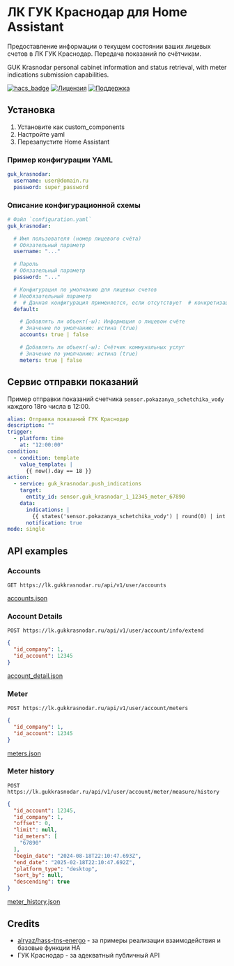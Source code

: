 # ЛК ГУК Краснодар для Home Assistant

Предоставление информации о текущем состоянии ваших лицевых счетов в ЛК ГУК Краснодар.
Передача показаний по счётчикам.

GUK Krasnodar personal cabinet information and status retrieval, with meter indications submission capabilities.

[![hacs_badge](https://img.shields.io/badge/HACS-Default-green.svg)](https://github.com/custom-components/hacs) [![Лицензия](https://img.shields.io/badge/%D0%9B%D0%B8%D1%86%D0%B5%D0%BD%D0%B7%D0%B8%D1%8F-MIT-yellow.svg)](https://opensource.org/licenses/MIT) [![Поддержка](https://img.shields.io/badge/%D0%9F%D0%BE%D0%B4%D0%B4%D0%B5%D1%80%D0%B6%D0%B8%D0%B2%D0%B0%D0%B5%D1%82%D1%81%D1%8F%3F-%D0%B4%D0%B0-green.svg)](https://github.com/kirill-k2/hass-guk-krasnodar/graphs/commit-activity)

## Установка

1. Установите как custom_components
1. Настройте yaml
1. Перезапустите Home Assistant

### Пример конфигурации YAML

```yaml
guk_krasnodar:
  username: user@domain.ru
  password: super_password
```

### Описание конфигурационной схемы

```yaml
# Файл `configuration.yaml`
guk_krasnodar:

  # Имя пользователя (номер лицевого счёта)
  # Обязательный параметр
  username: "..."

  # Пароль
  # Обязательный параметр
  password: "..."

  # Конфигурация по умолчанию для лицевых счетов
  # Необязательный параметр
  #  # Данная конфигурация применяется, если отсутствует  # конкретизация, указанная в разделе `accounts`.
  default:

    # Добавлять ли объект(-ы): Информация о лицевом счёте
    # Значение по умолчанию: истина (true)
    accounts: true | false

    # Добавлять ли объект(-ы): Счётчик коммунальных услуг
    # Значение по умолчанию: истина (true)
    meters: true | false
```

## Сервис отправки показаний

Пример отправки показаний счетчика `sensor.pokazanya_schetchika_vody` каждого 18го числа в 12:00.

```yaml
alias: Отправка показаний ГУК Краснодар
description: ""
trigger:
  - platform: time
    at: "12:00:00"
condition:
  - condition: template
    value_template: |
      {{ now().day == 18 }}
action:
  - service: guk_krasnodar.push_indications
    target:
      entity_id: sensor.guk_krasnodar_1_12345_meter_67890
    data:
      indications: |
        {{ states('sensor.pokazanya_schetchika_vody') | round(0) | int }}
      notification: true
mode: single
```

## API examples

### Accounts

`GET https://lk.gukkrasnodar.ru/api/v1/user/accounts`

[accounts.json](tests/fixtures/accounts.json)

### Account Details

`POST https://lk.gukkrasnodar.ru/api/v1/user/account/info/extend`

```json
{
  "id_company": 1,
  "id_account": 12345
}
```

[account_detail.json](tests/fixtures/account_detail.json)

### Meter

`POST https://lk.gukkrasnodar.ru/api/v1/user/account/meters`

```json
{
  "id_company": 1,
  "id_account": 12345
}
```

[meters.json](tests/fixtures/meters.json)

### Meter history

`POST https://lk.gukkrasnodar.ru/api/v1/user/account/meter/measure/history`

```json
{
  "id_account": 12345,
  "id_company": 1,
  "offset": 0,
  "limit": null,
  "id_meters": [
    "67890"
  ],
  "begin_date": "2024-08-18T22:10:47.693Z",
  "end_date": "2025-02-18T22:10:47.692Z",
  "platform_type": "desktop",
  "sort_by": null,
  "descending": true
}
```

[meter_history.json](tests/fixtures/meter_history.json)


## Credits

- [alryaz/hass-tns-energo](https://github.com/alryaz/hass-tns-energo) - за примеры реализации взаимодействия и базовые
  функции HA
- ГУК Краснодар - за адекватный публичный API
